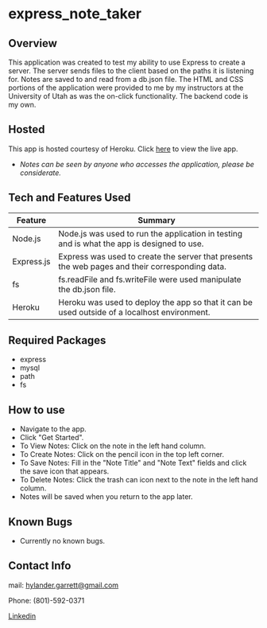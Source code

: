 # express_note_taker


## Overview
This application was created to test my ability to use Express to create a server. The server sends files to the client based on the paths it is listening for. Notes are saved to and read from a db.json file. The HTML and CSS portions of the application were provided to me by my instructors at the University of Utah as was the on-click functionality. The backend code is my own. 


## Hosted
This app is hosted courtesy of Heroku. Click [here](https://limitless-sierra-31399.herokuapp.com/) to view the live app. 
* *Notes can be seen by anyone who accesses the application, please be considerate.*


## Tech and Features Used

| Feature       | Summary                                                                                                  | 
| ------------- | -------------------------------------------------------------------------------------------------------- |
| Node.js       | Node.js was used to run the application in testing and is what the app is designed to use.               |
| Express.js    | Express was used to create the server that presents the web pages and their corresponding data.          |
| fs            | fs.readFile and fs.writeFile were used manipulate the db.json file.                                      |
| Heroku        | Heroku was used to deploy the app so that it can be used outside of a localhost environment.             |


## Required Packages

* express
* mysql
* path
* fs


## How to use

* Navigate to the app.
* Click "Get Started".
* To View Notes: Click on the note in the left hand column.
* To Create Notes: Click on the pencil icon in the top left corner.
* To Save Notes: Fill in the "Note Title" and "Note Text" fields and click the save icon that appears.
* To Delete Notes: Click the trash can icon next to the note in the left hand column. 
* Notes will be saved when you return to the app later. 


## Known Bugs

* Currently no known bugs. 


## Contact Info

mail: hylander.garrett@gmail.com

Phone: (801)-592-0371

[Linkedin](https://www.linkedin.com/in/garrett-h-859007a0/)
